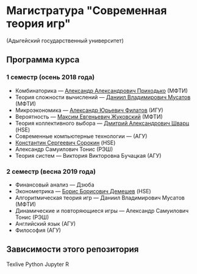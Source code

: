 # Магистратура "Современная теория игр"

(Адыгейский государственный университет)

## Программа курса

### 1 семестр (осень 2018 года)

 * Комбинаторика — [Александр Александрович Приходько](https://mipt.ru/education/chairs/dm/staff/prihodko.php) (МФТИ)
 * Теория сложности вычислений — [Даниил Владимирович Мусатов](https://mipt.ru/education/chairs/dm/staff/musatov.php) (МФТИ)
 * Микроэкономика — [Александр Юрьевич Филатов](http://math.isu.ru/ru/chairs/me/staff/filatov.html) (ИГУ)
 * Вероятность — [Максим Евгеньевич Жуковский](https://mipt.ru/education/chairs/dm/staff/zhukovsky.php) (МФТИ)
 * Теория коллективного выбора — [Дмитрий Александрович Шварц](https://www.hse.ru/org/persons/64944) (HSE)
 * Современные компьютерные технологии — (АГУ)
 * [Константин Сергеевич Сорокин](https://www.hse.ru/org/persons/13666396) (HSE)
 * Александр Самуилович Тонис (РЭШ)
 * Теория систем — Виктория Викторовна Бучацкая (АГУ)
 
 ### 2 семестр (весна 2019 года)
  * Финансовый анализ — Дзюба
  * Эконометрика — [Борис Борисович Демешев](https://www.hse.ru/staff/bbd) (HSE)
  * Алгоритмическая теория игр — Даниил Владимирович Мусатов (МФТИ)
  * Динамические и повторяющиеся игры — Александр Самуилович Тонис (РЭШ)
  * Английский язык (АГУ)
  * Философия (АГУ)

## Зависимости этого репозитория

Texlive
Python
Jupyter
R
